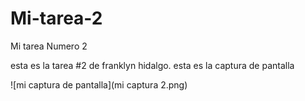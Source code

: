 # Mi-tarea-2
Mi tarea Numero 2

esta es la tarea #2 de franklyn hidalgo. esta es la captura de pantalla

![mi captura de pantalla](mi captura 2.png)

